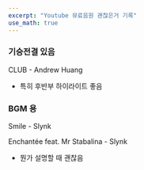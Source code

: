 ```yaml
---
excerpt: "Youtube 뮤료음원 괜찮은거 기록"
use_math: true
---
```



### 기승전결 있음

CLUB - Andrew Huang
+ 특히 후반부 하이라이트 좋음

### BGM 용

Smile - Slynk

Enchantée feat. Mr Stabalina - Slynk
+ 뭔가 설명할 때 괜찮음